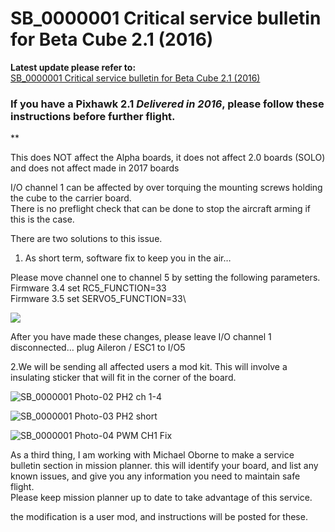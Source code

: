 # SB\_0000001 Critical service bulletin for Beta Cube 2.1 (2016)

**Latest update please refer to:**\
[SB\_0000001 Critical service bulletin for Beta Cube 2.1 (2016)](https://discuss.cubepilot.org/t/sb-0000001-critical-service-bulletin-for-beta-cube-2-1-2016/405)

### If you have a Pixhawk 2.1 _**Delivered in 2016**_, please follow these instructions before further flight.

\*\*

This does NOT affect the Alpha boards, it does not affect 2.0 boards (SOLO) and does not affect made in 2017 boards

I/O channel 1 can be affected by over torquing the mounting screws holding the cube to the carrier board.\
There is no preflight check that can be done to stop the aircraft arming if this is the case.

There are two solutions to this issue.

1. As short term, software fix to keep you in the air…

Please move channel one to channel 5 by setting the following parameters.\
Firmware 3.4 set RC5\_FUNCTION=33\
Firmware 3.5 set SERVO5\_FUNCTION=33\


![](../../.gitbook/assets/sb\_0000001-photo-01.jpeg)

After you have made these changes, please leave I/O channel 1 disconnected… plug Aileron / ESC1 to I/O5

2.We will be sending all affected users a mod kit. This will involve a insulating sticker that will fit in the corner of the board.

![SB\_0000001 Photo-02 PH2 ch 1-4](../../.gitbook/assets/sb\_0000001-photo-02-ph2-ch-1-4.jpeg)

![SB\_0000001 Photo-03 PH2 short](../../.gitbook/assets/sb\_0000001-photo-03-ph2-short.jpeg)

![SB\_0000001 Photo-04 PWM CH1 Fix](../../.gitbook/assets/sb\_0000001-photo-04-pwm-ch1-fix.png)

As a third thing, I am working with Michael Oborne to make a service bulletin section in mission planner. this will identify your board, and list any known issues, and give you any information you need to maintain safe flight.\
Please keep mission planner up to date to take advantage of this service.

the modification is a user mod, and instructions will be posted for these.


